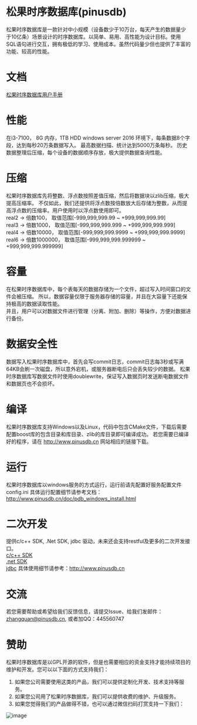 # 松果时序数据库(pinusdb)

松果时序数据库是一款针对中小规模（设备数少于10万台，每天产生的数据量少于10亿条）场景设计的时序数据库。以简单、易用、高性能为设计目标。使用SQL语句进行交互，拥有极低的学习、使用成本。虽然代码量少但也提供了丰富的功能、较高的性能。

# 文档
[松果时序数据库用户手册](http://www.pinusdb.cn/doc/manual_v3/index.html "用户手册")

# 性能
在i3-7100， 8G 内存，1TB HDD windows server 2016 环境下，每条数据8个字段，达到每秒20万条数据写入。
最高数据扫描、统计达到5000万条每秒。
历史数据整理后压缩，每个设备的数据顺序存放，极大提供数据查询性能。

# 压缩
松果时序数据库先将整数、浮点数按照差值压缩，然后将数据块以zlib压缩，极大提高压缩率。
不仅如此，我们还提供将浮点数按倍数放大后存储为整数，从而提高浮点数的压缩率。用户使用时以浮点数使用即可。  
real2 -> 倍数100，     取值范围[-999,999,999.99     ~ +999,999,999.99]   
real3 -> 倍数1000，    取值范围[-999,999,999.999    ~ +999,999,999.999]  
real4 -> 倍数10000，   取值范围[-999,999,999.9999   ~ +999,999,999.9999]  
real6 -> 倍数1000000， 取值范围[-999,999,999.999999 ~ +999,999,999.999999]

# 容量
在松果时序数据库中，每个表每天的数据存储为一个文件，超过写入时间窗口的文件会被压缩。
所以，数据容量仅限于服务器存储的容量，并且在大容量下还能保持极高的数据读取性能。  
并且，用户可以对数据文件进行管理（分离、附加、删除）等操作，方便对数据进行备份。

# 数据安全性
数据写入松果时序数据库中，首先会写commit日志，commit日志每3秒或写满64KB会刷一次磁盘，所以意外宕机，或服务器断电后只会丢失较少的数据。
松果时序数据库写数据文件时使用doublewrite，保证写入数据页时发送断电数据文件和数据页也不会损坏。

# 编译
松果时序数据库支持Windows以及Linux，代码中包含CMake文件，下载后需要配置boost库的包含目录和库目录、zlib的库目录即可编译成功。
若您需要已编译好的程序，请在 http://www.pinusdb.cn 网站相应的链接下载。

# 运行
松果时序数据库以windows服务的方式运行，运行前请先配置好服务配置文件config.ini 具体运行配置细节请参考文档： http://www.pinusdb.cn/doc/pdb_windows_install.html

# 二次开发
提供c/c++ SDK, .Net SDK, jdbc 驱动，未来还会支持restful及更多的二次开发接口。  
[c/c++ SDK](http://www.pinusdb.cn/doc/c_sdk/c_sdk_demo.html "c/c++ SDK")  
[.net SDK](http://www.pinusdb.cn/doc/dotnet_sdk/index.html ".net SDK")  
[jdbc](http://www.pinusdb.cn/doc/jdbc/index.html "jdbc")
具体使用细节请参考：http://www.pinusdb.cn

# 交流
若您需要帮助或希望给我们反馈信息，请提交Issue、给我们发邮件：zhangquan@pinusdb.cn, 或者加QQ：445560747

# 赞助 
松果时序数据库是以GPL开源的软件，但是也需要相应的资金支持才能持续项目的维护和开发。您可以以下面的方式支持我们：  
1. 如果您公司需要使用这类的产品，我们可以提供定制化开发、技术支持等服务。
2. 如果您公司用了松果时序数据库，我们可以提供收费的维护、升级服务。
3. 如果您觉得我们的产品做得不错，也可以通过微信扫码打赏支持一下我们：  


![image](http://www.pinusdb.cn/upload/webimg/rewardme.png) 

